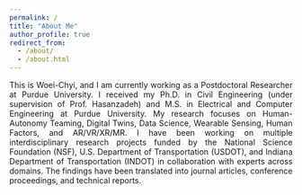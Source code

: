 ```yaml
---
permalink: /
title: "About Me"
author_profile: true
redirect_from: 
  - /about/
  - /about.html
---
```


<div style="text-align: justify; text-justify: inter-word;">
  This is Woei-Chyi, and I am currently working as a Postdoctoral Researcher at Purdue University. I received my Ph.D. in Civil Engineering (under supervision of Prof. Hasanzadeh) and M.S. in Electrical and Computer Engineering at Purdue University. My research focuses on Human-Autonomy Teaming, Digital Twins, Data Science, Wearable Sensing, Human Factors, and AR/VR/XR/MR. I have been working on multiple interdisciplinary research projects funded by the National Science Foundation (NSF), U.S. Department of Transportation (USDOT), and Indiana Department of Transportation (INDOT) in collaboration with experts across domains. The findings have been translated into journal articles, conference proceedings, and technical reports.
</div>

<!-- Leaflet CSS + JS -->
<link rel="stylesheet" href="https://unpkg.com/leaflet@1.9.4/dist/leaflet.css"
  integrity="sha256-o88AwQnXNh2a1lGgU1rqkpo4wAlGpG8lqIehudM+5mY=" crossorigin="" />
<script src="https://unpkg.com/leaflet@1.9.4/dist/leaflet.js"
  integrity="sha256-o9N1j9Azl7Z4Q3NH6tK04l4J98KjJyfGLv0hZNDbs14=" crossorigin=""></script>

<!-- Map container with full width -->
<div id="map" style="height: 500px; width: 100%; margin-top: 2em;"></div>

<script>
  // Initialize map
  var map = L.map('map').setView([20, 0], 2); // World view

  // Add OpenStreetMap tile layer
  L.tileLayer('https://{s}.tile.openstreetmap.org/{z}/{x}/{y}.png', {
    attribution: '&copy; <a href="https://www.openstreetmap.org/copyright" target="_blank">OpenStreetMap</a> contributors',
    maxZoom: 18
  }).addTo(map);

  // Add example markers
  L.marker([40.4237, -86.9212]).addTo(map).bindPopup('Purdue University');
  L.marker([37.7749, -122.4194]).addTo(map).bindPopup('San Francisco - Conference');

  // Fix for rendering issues in some templates
  setTimeout(function () {
    map.invalidateSize();
  }, 500);
</script>
